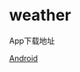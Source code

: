 # weather
App下载地址   

[Android](https://github.com/MonsterDuang/weather/raw/master/H5BECFC9A_1017064629.apk)   
